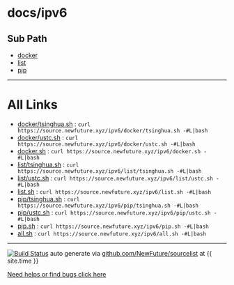 
# docs/ipv6

## Sub Path

* [docker](docker/)
* [list](list/)
* [pip](pip/)

---

# All Links

* [docker/tsinghua.sh](docker/tsinghua.sh) : `curl https://source.newfuture.xyz/ipv6/docker/tsinghua.sh -#L|bash`
* [docker/ustc.sh](docker/ustc.sh) : `curl https://source.newfuture.xyz/ipv6/docker/ustc.sh -#L|bash`
* [docker.sh](docker.sh) : `curl https://source.newfuture.xyz/ipv6/docker.sh -#L|bash`
* [list/tsinghua.sh](list/tsinghua.sh) : `curl https://source.newfuture.xyz/ipv6/list/tsinghua.sh -#L|bash`
* [list/ustc.sh](list/ustc.sh) : `curl https://source.newfuture.xyz/ipv6/list/ustc.sh -#L|bash`
* [list.sh](list.sh) : `curl https://source.newfuture.xyz/ipv6/list.sh -#L|bash`
* [pip/tsinghua.sh](pip/tsinghua.sh) : `curl https://source.newfuture.xyz/ipv6/pip/tsinghua.sh -#L|bash`
* [pip/ustc.sh](pip/ustc.sh) : `curl https://source.newfuture.xyz/ipv6/pip/ustc.sh -#L|bash`
* [pip.sh](pip.sh) : `curl https://source.newfuture.xyz/ipv6/pip.sh -#L|bash`
* [all.sh](all.sh) : `curl https://source.newfuture.xyz/ipv6/all.sh -#L|bash`

---

[![Build Status](https://travis-ci.org/NewFuture/sourcelist.svg?branch=master)](https://travis-ci.org/NewFuture/sourcelist)
auto generate via [github.com/NewFuture/sourcelist](https://github.com/NewFuture/sourcelist) at {{ site.time }}

[Need helps or find bugs click here](https://github.com/NewFuture/sourcelist/issues)
